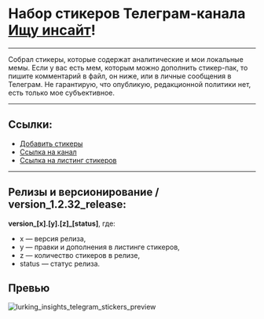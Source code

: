 # Набор стикеров Телеграм-канала [Ищу инсайт](https://t.me/lurking_insights)!
---
Собрал стикеры, которые содержат аналитические и мои локальные мемы.
Если у вас есть мем, которым можно дополнить стикер-пак, то пишите комментарий в файл, он ниже, или в личные сообщения в Телеграм.
Не гарантирую, что опубликую, редакционной политики нет, есть только мое субъективное.

---
## Ссылки:
- [Добавить стикеры](https://t.me/addstickers/lurking_insights)
- [Ссылка на канал](https://t.me/lurking_insights)
- [Ссылка на листинг стикеров](https://docs.google.com/spreadsheets/d/1EbTjJlfecofoTJ6CjHIPyd8oaOYSqDhjTOt5FAry9Zs/edit?usp=sharing)

---
## Релизы и версионирование / version_1.2.32_release:
**version_[x].[y].[z]_[status]**, где:
- x — версия релиза,
- y — правки и дополнения в листинге стикеров,
- z — количество стикеров в релизе,
- status — статус релиза.

## Превью
![lurking_insights_telegram_stickers_preview](/lurking_insights_telegram_stickers_preview.png)
